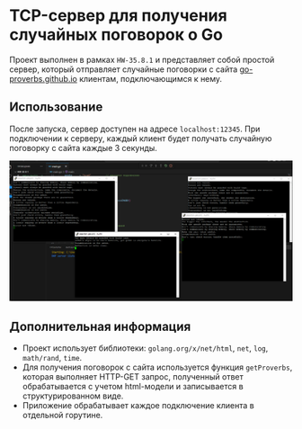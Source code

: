 # TCP-сервер для получения случайных поговорок о Go

Проект выполнен в рамках `HW-35.8.1` и представляет собой простой сервер, который отправляет случайные поговорки с сайта [go-proverbs.github.io](https://go-proverbs.github.io/) клиентам, подключающимся к нему.

## Использование

После запуска, сервер доступен на адресе `localhost:12345`. При подключении к серверу, каждый клиент будет получать случайную поговорку с сайта каждые 3 секунды.

![demonstration](demonstration.png)

## Дополнительная информация

- Проект использует библиотеки: `golang.org/x/net/html`, `net`, `log`, `math/rand`, `time`.
- Для получения поговорок с сайта используется функция `getProverbs`, которая выполняет HTTP-GET запрос, полученный ответ обрабатывается с учетом html-модели и записывается в структурированном виде.
- Приложение обрабатывает каждое подключение клиента в отдельной горутине.